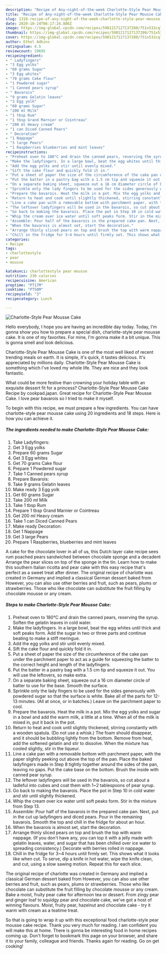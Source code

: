 ```yaml
---
description: "Recipe of Any-night-of-the-week Charlotte-Style Pear Mousse Cake"
title: "Recipe of Any-night-of-the-week Charlotte-Style Pear Mousse Cake"
slug: 1318-recipe-of-any-night-of-the-week-charlotte-style-pear-mousse-cake
date: 2020-10-24T06:17:24.886Z
image: https://img-global.cpcdn.com/recipes/5981217127137280/751x532cq70/charlotte-style-pear-mousse-cake-recipe-main-photo.jpg
thumbnail: https://img-global.cpcdn.com/recipes/5981217127137280/751x532cq70/charlotte-style-pear-mousse-cake-recipe-main-photo.jpg
cover: https://img-global.cpcdn.com/recipes/5981217127137280/751x532cq70/charlotte-style-pear-mousse-cake-recipe-main-photo.jpg
author: Ethel Adkins
ratingvalue: 4.5
reviewcount: 19695
recipeingredient:
- " Ladyfingers"
- "3 Egg yolks"
- "60 grams Sugar"
- "3 Egg whites"
- "70 grams Cake flour"
- "1 Powdered sugar"
- "1 Canned pears syrup"
- " Bavarois"
- "9 grams Gelatin leaves"
- "3 Egg yolk"
- "60 grams Sugar"
- "200 ml Milk"
- "1 tbsp Rum"
- "1 tbsp Grand Marnier or Cointreau"
- "200 ml Heavy cream"
- "1 can Diced Canned Pears"
- " Decoration"
- "1 Nappage"
- "3 large Pears"
- "1 Raspberries blueberries and mint leaves"
recipeinstructions:
- "Preheat oven to 180°C and drain the canned pears, reserving the syrup. Soften the gelatin leaves in cold water."
- "Make the ladyfingers. In a large bowl, beat the egg whites until thick and soft peaks form. Add the sugar in two or three parts and continue beating to make a stiff meringue."
- "Add the egg yolks and stir until evenly mixed."
- "Sift the cake flour and quickly fold it in."
- "Put a sheet of paper the size of the circumference of the cake pan under the  parchment paper to act as a guide for squeezing the batter to the correct height and length of the ladyfingers."
- "Put the batter in a pastry bag with a 1.5 cm tip and squeeze it out. You will use the leftovers, so make extra."
- "On a separate baking sheet, squeeze out a 16 cm diameter circle of batter to use for the base. Smooth the surface."
- "Sprinkle only the lady fingers to be used for the sides generously with powdered sugar so that the surface is white. Bake all of the parts for 12-13 minutes. (All at once, or in batches.) Leave on the parchment paper to cool."
- "Prepare the bavarois. Heat the milk in a pot. Mix the egg yolks and sugar in a bowl and add the warm milk, a little at a time. When all of the milk is mixed in, put it back in the pot."
- "Return to heat and cook until slightly thickened, stirring constantly with a wooden spatula. (Do not use a whisk.) The foam should disappear, and it should be bubbling lightly from the bottom. Remove from heat, add the softened gelatin and stir to dissolve. When the mixture has cooled slightly, stir in the liqueur."
- "Line a cake pan with a removable bottom with parchment paper, with the paper slightly peeking out above the top of the pan. Place the baked ladyfingers made in Step 8 tightly together around the sides of the pan, leaving no gaps. Put the cake base on the bottom. Brush the inside with canned pear syrup."
- "The leftover ladyfingers will be used in the bavarois, so cut about a ladleful into cubes and coat them with 1~2 tablespoons of pear syrup."
- "Go back to making the bavarois. Place the pot in Step 10 in cold water and stir until slightly thickened."
- "Whip the cream over ice water until soft peaks form. Stir in the mixture from Step 13."
- "Assemble: Pour half of the bavarois in the prepared cake pan. Next, put in the cut up ladyfingers and diced pears. Pour in the remaining bavarois. Smooth the top and chill in the fridge for about an hour."
- "When the bavarois is almost set, start the decoration."
- "Arrange thinly sliced pears on top and brush the top with warm nappage. (If you don&#39;t have any, you can top it with a jelly made with gelatin leaves, water, and sugar that has been chilled over ice water to spreading consistency.) Decorate with berries rolled in nappage."
- "Chill in the fridge for 3~4 hours until firmly set. This shows what it looks like when cut. To serve, dip a knife in hot water, wipe the knife clean, and cut, using a slow sawing motion. Repeat this for each slice."
categories:
- Recipe
tags:
- charlottestyle
- pear
- mousse

katakunci: charlottestyle pear mousse 
nutrition: 230 calories
recipecuisine: American
preptime: "PT17M"
cooktime: "PT50M"
recipeyield: "3"
recipecategory: Lunch

---
```



![Charlotte-Style Pear Mousse Cake](https://img-global.cpcdn.com/recipes/5981217127137280/751x532cq70/charlotte-style-pear-mousse-cake-recipe-main-photo.jpg)

Hello everybody, I hope you are having an incredible day today. Today, I'm gonna show you how to prepare a special dish, charlotte-style pear mousse cake. It is one of my favorites. For mine, I'm gonna make it a bit unique. This is gonna smell and look delicious.

Charlotte-Style Pear Mousse Cake is one of the most well liked of recent trending meals on earth. It is simple, it's quick, it tastes delicious. It's appreciated by millions daily. Charlotte-Style Pear Mousse Cake is something which I've loved my whole life. They are nice and they look fantastic.

What could be more festive than crowning your holiday table with an exquisite dessert fit for a princess? Charlotte-Style Pear Mousse Cake Recipe by cookpad.japan. Great recipe for Charlotte-Style Pear Mousse Cake. I love pear bavarois so I tried to make it myself.


To begin with this recipe, we must prepare a few ingredients. You can have charlotte-style pear mousse cake using 20 ingredients and 18 steps. Here is how you can achieve it.

<!--inarticleads1-->

##### The ingredients needed to make Charlotte-Style Pear Mousse Cake:

1. Take  Ladyfingers:
1. Get 3 Egg yolks
1. Prepare 60 grams Sugar
1. Get 3 Egg whites
1. Get 70 grams Cake flour
1. Prepare 1 Powdered sugar
1. Take 1 Canned pears syrup
1. Prepare  Bavarois:
1. Take 9 grams Gelatin leaves
1. Make ready 3 Egg yolk
1. Get 60 grams Sugar
1. Take 200 ml Milk
1. Take 1 tbsp Rum
1. Prepare 1 tbsp Grand Marnier or Cointreau
1. Get 200 ml Heavy cream
1. Take 1 can Diced Canned Pears
1. Make ready  Decoration:
1. Get 1 Nappage
1. Get 3 large Pears
1. Prepare 1 Raspberries, blueberries and mint leaves


A cake for the chocolate lover in all of us, this Dutch layer cake recipe sees rum poached pears sandwiched between chocolate sponge and a decadent Arrange the pear slices on top of the sponge in the tin. Learn how to make this southern Italian ricotta and pear cake with this easy recipe that&#39;s perfect as a sweet treat after dinner. The original recipe of charlotte was created in Germany and implied a classical German dessert baked from However, you can also use other berries and fruit, such as pears, plums or strawberries. Those who like chocolate can substitute the fruit filling by chocolate mousse or any cream. 

<!--inarticleads2-->

##### Steps to make Charlotte-Style Pear Mousse Cake:

1. Preheat oven to 180°C and drain the canned pears, reserving the syrup. Soften the gelatin leaves in cold water.
1. Make the ladyfingers. In a large bowl, beat the egg whites until thick and soft peaks form. Add the sugar in two or three parts and continue beating to make a stiff meringue.
1. Add the egg yolks and stir until evenly mixed.
1. Sift the cake flour and quickly fold it in.
1. Put a sheet of paper the size of the circumference of the cake pan under the  parchment paper to act as a guide for squeezing the batter to the correct height and length of the ladyfingers.
1. Put the batter in a pastry bag with a 1.5 cm tip and squeeze it out. You will use the leftovers, so make extra.
1. On a separate baking sheet, squeeze out a 16 cm diameter circle of batter to use for the base. Smooth the surface.
1. Sprinkle only the lady fingers to be used for the sides generously with powdered sugar so that the surface is white. Bake all of the parts for 12-13 minutes. (All at once, or in batches.) Leave on the parchment paper to cool.
1. Prepare the bavarois. Heat the milk in a pot. Mix the egg yolks and sugar in a bowl and add the warm milk, a little at a time. When all of the milk is mixed in, put it back in the pot.
1. Return to heat and cook until slightly thickened, stirring constantly with a wooden spatula. (Do not use a whisk.) The foam should disappear, and it should be bubbling lightly from the bottom. Remove from heat, add the softened gelatin and stir to dissolve. When the mixture has cooled slightly, stir in the liqueur.
1. Line a cake pan with a removable bottom with parchment paper, with the paper slightly peeking out above the top of the pan. Place the baked ladyfingers made in Step 8 tightly together around the sides of the pan, leaving no gaps. Put the cake base on the bottom. Brush the inside with canned pear syrup.
1. The leftover ladyfingers will be used in the bavarois, so cut about a ladleful into cubes and coat them with 1~2 tablespoons of pear syrup.
1. Go back to making the bavarois. Place the pot in Step 10 in cold water and stir until slightly thickened.
1. Whip the cream over ice water until soft peaks form. Stir in the mixture from Step 13.
1. Assemble: Pour half of the bavarois in the prepared cake pan. Next, put in the cut up ladyfingers and diced pears. Pour in the remaining bavarois. Smooth the top and chill in the fridge for about an hour.
1. When the bavarois is almost set, start the decoration.
1. Arrange thinly sliced pears on top and brush the top with warm nappage. (If you don&#39;t have any, you can top it with a jelly made with gelatin leaves, water, and sugar that has been chilled over ice water to spreading consistency.) Decorate with berries rolled in nappage.
1. Chill in the fridge for 3~4 hours until firmly set. This shows what it looks like when cut. To serve, dip a knife in hot water, wipe the knife clean, and cut, using a slow sawing motion. Repeat this for each slice.


The original recipe of charlotte was created in Germany and implied a classical German dessert baked from However, you can also use other berries and fruit, such as pears, plums or strawberries. Those who like chocolate can substitute the fruit filling by chocolate mousse or any cream. Bake a moist, fruity pear cake for afternoon tea or dessert. From zingy pear and ginger loaf to squidgy pear and chocolate cake, we&#39;ve got a host of winning flavours. Moist, fruity pear, hazelnut and chocolate cake - try it warm with cream as a teatime treat. 

So that is going to wrap it up with this exceptional food charlotte-style pear mousse cake recipe. Thank you very much for reading. I am confident you will make this at home. There is gonna be interesting food in home recipes coming up. Don't forget to bookmark this page on your browser, and share it to your family, colleague and friends. Thanks again for reading. Go on get cooking!
